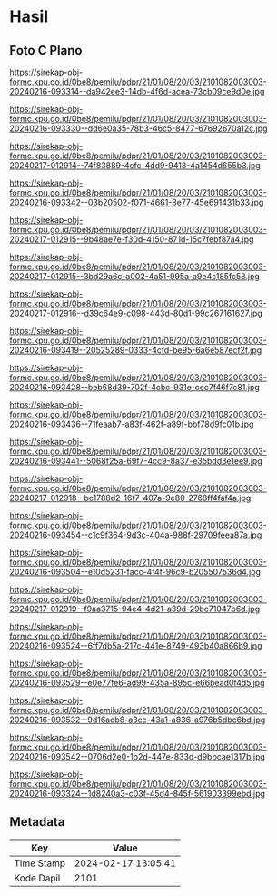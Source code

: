 # Hasil

## Foto C Plano

https://sirekap-obj-formc.kpu.go.id/0be8/pemilu/pdpr/21/01/08/20/03/2101082003003-20240216-093314--da942ee3-14db-4f6d-acea-73cb09ce9d0e.jpg

https://sirekap-obj-formc.kpu.go.id/0be8/pemilu/pdpr/21/01/08/20/03/2101082003003-20240216-093330--dd6e0a35-78b3-46c5-8477-67692670a12c.jpg

https://sirekap-obj-formc.kpu.go.id/0be8/pemilu/pdpr/21/01/08/20/03/2101082003003-20240217-012914--74f83889-4cfc-4dd9-9418-4a1454d655b3.jpg

https://sirekap-obj-formc.kpu.go.id/0be8/pemilu/pdpr/21/01/08/20/03/2101082003003-20240216-093342--03b20502-f071-4661-8e77-45e691431b33.jpg

https://sirekap-obj-formc.kpu.go.id/0be8/pemilu/pdpr/21/01/08/20/03/2101082003003-20240217-012915--9b48ae7e-f30d-4150-871d-15c7febf87a4.jpg

https://sirekap-obj-formc.kpu.go.id/0be8/pemilu/pdpr/21/01/08/20/03/2101082003003-20240217-012915--3bd29a6c-a002-4a51-995a-a9e4c185fc58.jpg

https://sirekap-obj-formc.kpu.go.id/0be8/pemilu/pdpr/21/01/08/20/03/2101082003003-20240217-012916--d39c64e9-c098-443d-80d1-99c267161627.jpg

https://sirekap-obj-formc.kpu.go.id/0be8/pemilu/pdpr/21/01/08/20/03/2101082003003-20240216-093419--20525289-0333-4cfd-be95-6a6e587ecf2f.jpg

https://sirekap-obj-formc.kpu.go.id/0be8/pemilu/pdpr/21/01/08/20/03/2101082003003-20240216-093428--beb68d39-702f-4cbc-931e-cec7f46f7c81.jpg

https://sirekap-obj-formc.kpu.go.id/0be8/pemilu/pdpr/21/01/08/20/03/2101082003003-20240216-093436--71feaab7-a83f-462f-a89f-bbf78d9fc01b.jpg

https://sirekap-obj-formc.kpu.go.id/0be8/pemilu/pdpr/21/01/08/20/03/2101082003003-20240216-093441--5068f25a-69f7-4cc9-8a37-e35bdd3e1ee9.jpg

https://sirekap-obj-formc.kpu.go.id/0be8/pemilu/pdpr/21/01/08/20/03/2101082003003-20240217-012918--bc1788d2-16f7-407a-9e80-2768ff4faf4a.jpg

https://sirekap-obj-formc.kpu.go.id/0be8/pemilu/pdpr/21/01/08/20/03/2101082003003-20240216-093454--c1c9f364-9d3c-404a-988f-29709feea87a.jpg

https://sirekap-obj-formc.kpu.go.id/0be8/pemilu/pdpr/21/01/08/20/03/2101082003003-20240216-093504--e10d5231-facc-4f4f-96c9-b205507536d4.jpg

https://sirekap-obj-formc.kpu.go.id/0be8/pemilu/pdpr/21/01/08/20/03/2101082003003-20240217-012919--f9aa3715-94e4-4d21-a39d-29bc71047b6d.jpg

https://sirekap-obj-formc.kpu.go.id/0be8/pemilu/pdpr/21/01/08/20/03/2101082003003-20240216-093524--6ff7db5a-217c-441e-8749-493b40a866b9.jpg

https://sirekap-obj-formc.kpu.go.id/0be8/pemilu/pdpr/21/01/08/20/03/2101082003003-20240216-093529--e0e77fe6-ad99-435a-895c-e66bead0f4d5.jpg

https://sirekap-obj-formc.kpu.go.id/0be8/pemilu/pdpr/21/01/08/20/03/2101082003003-20240216-093532--9d16adb8-a3cc-43a1-a836-a976b5dbc6bd.jpg

https://sirekap-obj-formc.kpu.go.id/0be8/pemilu/pdpr/21/01/08/20/03/2101082003003-20240216-093542--0706d2e0-1b2d-447e-833d-d9bbcae1317b.jpg

https://sirekap-obj-formc.kpu.go.id/0be8/pemilu/pdpr/21/01/08/20/03/2101082003003-20240216-093324--1d8240a3-c03f-45d4-845f-561903399ebd.jpg


## Metadata

| Key        | Value               |
| ---------- | ------------------- |
| Time Stamp | 2024-02-17 13:05:41 |
| Kode Dapil | 2101                |



